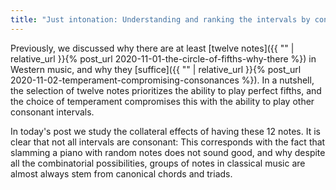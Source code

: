 ```yaml
---
title: "Just intonation: Understanding and ranking the intervals by consonance"
---
```


Previously, we discussed why there are at least [twelve notes]({{ "" | relative_url }}{% post_url 2020-11-01-the-circle-of-fifths-why-there %}) in Western music, and why they [suffice]({{ "" | relative_url }}{% post_url 2020-11-02-temperament-compromising-consonances %}). In a nutshell, the selection of twelve notes prioritizes the ability to play perfect fifths, and the choice of temperament compromises this with the ability to play other consonant intervals.

In today's post we study the collateral effects of having these 12 notes. It is clear that not all intervals are consonant: This corresponds with the fact that slamming a piano with random notes does not sound good, and why despite all the combinatorial possibilities, groups of notes in classical music are almost always stem from canonical chords and triads.
